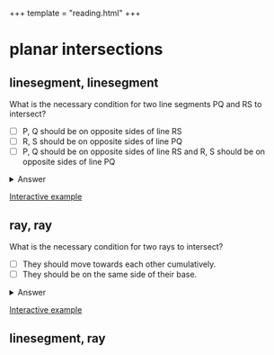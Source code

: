 +++
template = "reading.html"
+++

# planar intersections


## linesegment, linesegment
What is the necessary condition for two line segments PQ and RS to intersect?
- [ ] P, Q should be on opposite sides of line RS
- [ ] R, S should be on opposite sides of line PQ
- [ ] P, Q should be on opposite sides of line RS and R, S should be on opposite sides of line PQ

<details>
<summary>Answer</summary>
<blockquote>

 - [ ] P, Q should be on opposite sides of line RS
 - [ ] R, S should be on opposite sides of line PQ
 - [x] P, Q should be on opposite sides of line RS and R, S should be on opposite sides of line PQ

</blockquote>
</details>

[Interactive example](/wasm?name=xn_2_lnsegs)

## ray, ray
What is the necessary condition for two rays to intersect?
- [ ] They should move towards each other cumulatively.
- [ ] They should be on the same side of their base.

<details>
<summary>Answer</summary>
<blockquote>

 - [x] They should move towards each other cumulatively.
 - [x] They should be on the same side of their base.
</blockquote>
</details>

[Interactive example](/wasm?name=xn_2_rays)

## linesegment, ray
